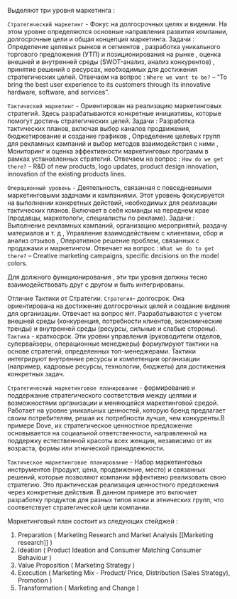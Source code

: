 Выделяют три уровня маркетинга : 

`Стратегический маркетинг` - Фокус на долгосрочных целях и видении. На этом уровне определяются основные направления развития компании, долгосрочные цели и общая концепция маркетинга. Задачи : Определение целевых рынков и сегментов , разработка уникального торгового предложения (УТП) и позиционирования на рынке ,  оценка внешней и внутренней среды (SWOT-анализ, анализ конкурентов) , принятие решений о ресурсах, необходимых для достижения стратегических целей. Отвечаем на вопрос : `Where we want to be?` – “To bring the best user experience to its customers through its innovative hardware, software, and services”. 

`Тактический маркетинг` - Ориентирован на реализацию маркетинговых стратегий. Здесь разрабатываются конкретные инициативы, которые помогут достичь стратегических целей. Задачи : Разработка тактических планов, включая выбор каналов продвижения, бюджетирование и создание графиков , Определение целевых групп для рекламных кампаний и выбор методов взаимодействия с ними , Мониторинг и оценка эффективности маркетинговых программ в рамках установленных стратегий. Отвечаем на вопрос : `How do we get there?` – R&D of new products, logo updates, product design innovation, innovation of the existing products lines. 

`Операционный уровень` -   Деятельность, связанная с повседневными маркетинговыми задачами и кампаниями. Этот уровень фокусируется на выполнении конкретных действий, необходимых для реализации тактических планов. Включает в себя команды на переднем крае (продавцы, маркетологи, специалисты по рекламе). Задачи : Выполнение рекламных кампаний, организацию мероприятий, раздачу материалов и т. д , Управление взаимодействием с клиентами, сбор и анализ отзывов , Оперативное решение проблем, связанных с продажами и маркетингом. Отвечает на вопрос : `What we do to get there?` – Creative marketing campaigns, specific decisions on the model colors. 

Для должного функционирования , эти три уровня должны тесно взаимодействовать друг с другом и быть интегрированы. 

Отличие Тактики от Стратегии. `Стратегия`- долгосрок. Она ориентирована на достижение долгосрочных целей и создание видения для организации. Отвечает на вопрос `WHY`. Разрабатываются с учетом внешней среды (конкуренция, потребности клиентов, экономические тренды) и внутренней среды (ресурсы, сильные и слабые стороны). `Тактика` - краткосрок. Эти уровни управления (руководители отделов, супервайзеры, операционные менеджеры) формулируют тактики на основе стратегий, определенных топ-менеджерами. Тактики интегрируют внутренние ресурсы и компетенции организации (например, кадровые ресурсы, технологии, бюджеты) для достижения конкретных задач.

`Стратегический маркетинговое планирование` - формирование и поддержание стратегического соответствия между целями и возможностями организации и меняющейся маркетинговой средой. Работает на уровне  уникальных ценностей, которую бренд предлагает своим потребителям, решая их потребности лучше, чем конкуренты.В примере Dove, их стратегическое ценностное предложение основывается на социальной ответственности, направленной на поддержку естественной красоты всех женщин, независимо от их возраста, формы или этнической принадлежности.

`Тактическое маркетинговое планирование` - Набор маркетинговых инструментов (продукт, цена, продвижение, место) и связанных решений, которые позволяют компании эффективно реализовать свою стратегию. Это практическая реализация ценностного предложения через конкретные действия. В данном примере это включает разработку продуктов для разных типов кожи и этнических групп, что соответствует стратегической цели компании.


Маркетинговый план состоит из следующих стейджей : 

 1. Preparation ( Marketing Research and Market Analysis [[Marketing research]] )
2. Ideation ( Product Ideation and Consumer Matching
Consumer Behaviour )
1. Value Proposition ( Marketing Strategy )
2. Execution ( Marketing Mix - Product/ Price, Distribution
(Sales Strategy), Promotion )
5. Transformation ( Marketing and Change  )


